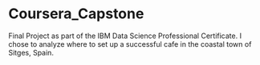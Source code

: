 # Coursera_Capstone
Final Project as part of the IBM Data Science Professional Certificate. 
I chose to analyze where to set up a successful cafe in the coastal town of Sitges, Spain. 
